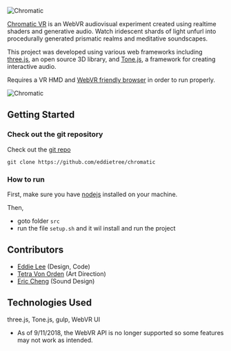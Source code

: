 ![Chromatic](https://github.com/eddietree/chromatic/blob/master/assets/logo.png)

[Chromatic VR](https://chromatic.funktroniclabs.com/) is an WebVR audiovisual experiment created using realtime shaders and generative audio. Watch iridescent shards of light unfurl into procedurally generated prismatic realms and meditative soundscapes.

This project was developed using various web frameworks including [three.js](https://threejs.org/), an open source 3D library, and [Tone.js](https://tonejs.github.io/), a framework for creating interactive audio.

Requires a VR HMD and [WebVR friendly browser](https://webvr.info/) in order to run properly.

![Chromatic](https://github.com/eddietree/chromatic/blob/master/assets/screen.png)

## Getting Started

### Check out the git repository

Check out the [git repo](https://github.com/eddietree/chromatic/)

`git clone https://github.com/eddietree/chromatic`

### How to run

First, make sure you have [nodejs](https://nodejs.org/en/) installed on your machine. 

Then, 
* goto folder `src`
* run the file `setup.sh` and it wil install and run the project


## Contributors
- [Eddie Lee](https://www.eddietree.com/) (Design, Code)
- [Tetra Von Orden](https://www.tetramid.co/) (Art Direction)
- [Eric Cheng](https://soundcloud.com/eric_cheng/) (Sound Design)

## Technologies Used
three.js, Tone.js, gulp, WebVR UI

* As of 9/11/2018, the WebVR API is no longer supported so some features may not work as intended.